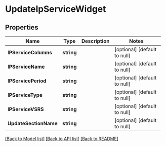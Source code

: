 # UpdateIpServiceWidget

## Properties
Name | Type | Description | Notes
------------ | ------------- | ------------- | -------------
**IPServiceColumns** | **string** |  | [optional] [default to null]
**IPServiceName** | **string** |  | [optional] [default to null]
**IPServicePeriod** | **string** |  | [optional] [default to null]
**IPServiceType** | **string** |  | [optional] [default to null]
**IPServiceVSRS** | **string** |  | [optional] [default to null]
**UpdateSectionName** | **string** |  | [optional] [default to null]

[[Back to Model list]](../README.md#documentation-for-models) [[Back to API list]](../README.md#documentation-for-api-endpoints) [[Back to README]](../README.md)

